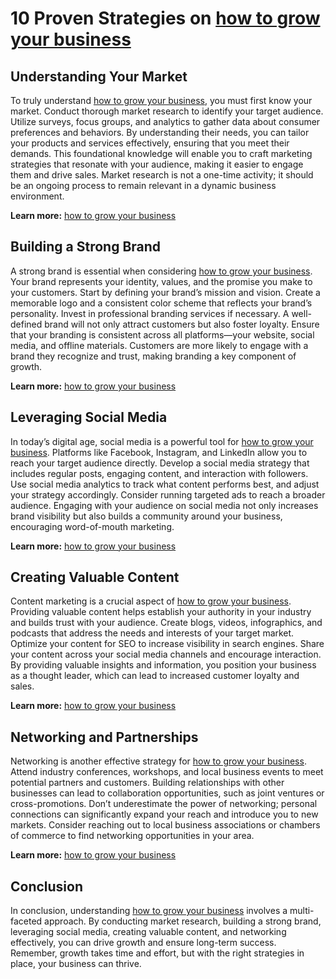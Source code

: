 # 10 Proven Strategies on <a href="gstechhub.com.ng" target="_blank" rel="noopener noreferrer">how to grow your business</a>

## Understanding Your Market

To truly understand <a href="gstechhub.com.ng" target="_blank" rel="noopener noreferrer">how to grow your business</a>, you must first know your market. Conduct thorough market research to identify your target audience. Utilize surveys, focus groups, and analytics to gather data about consumer preferences and behaviors. By understanding their needs, you can tailor your products and services effectively, ensuring that you meet their demands. This foundational knowledge will enable you to craft marketing strategies that resonate with your audience, making it easier to engage them and drive sales. Market research is not a one-time activity; it should be an ongoing process to remain relevant in a dynamic business environment.

**Learn more:** [how to grow your business](gstechhub.com.ng)

## Building a Strong Brand

A strong brand is essential when considering <a href="gstechhub.com.ng" target="_blank" rel="noopener noreferrer">how to grow your business</a>. Your brand represents your identity, values, and the promise you make to your customers. Start by defining your brand’s mission and vision. Create a memorable logo and a consistent color scheme that reflects your brand’s personality. Invest in professional branding services if necessary. A well-defined brand will not only attract customers but also foster loyalty. Ensure that your branding is consistent across all platforms—your website, social media, and offline materials. Customers are more likely to engage with a brand they recognize and trust, making branding a key component of growth.

**Learn more:** [how to grow your business](gstechhub.com.ng)

## Leveraging Social Media

In today’s digital age, social media is a powerful tool for <a href="gstechhub.com.ng" target="_blank" rel="noopener noreferrer">how to grow your business</a>. Platforms like Facebook, Instagram, and LinkedIn allow you to reach your target audience directly. Develop a social media strategy that includes regular posts, engaging content, and interaction with followers. Use social media analytics to track what content performs best, and adjust your strategy accordingly. Consider running targeted ads to reach a broader audience. Engaging with your audience on social media not only increases brand visibility but also builds a community around your business, encouraging word-of-mouth marketing.

**Learn more:** [how to grow your business](gstechhub.com.ng)

## Creating Valuable Content

Content marketing is a crucial aspect of <a href="gstechhub.com.ng" target="_blank" rel="noopener noreferrer">how to grow your business</a>. Providing valuable content helps establish your authority in your industry and builds trust with your audience. Create blogs, videos, infographics, and podcasts that address the needs and interests of your target market. Optimize your content for SEO to increase visibility in search engines. Share your content across your social media channels and encourage interaction. By providing valuable insights and information, you position your business as a thought leader, which can lead to increased customer loyalty and sales.

**Learn more:** [how to grow your business](gstechhub.com.ng)

## Networking and Partnerships

Networking is another effective strategy for <a href="gstechhub.com.ng" target="_blank" rel="noopener noreferrer">how to grow your business</a>. Attend industry conferences, workshops, and local business events to meet potential partners and customers. Building relationships with other businesses can lead to collaboration opportunities, such as joint ventures or cross-promotions. Don’t underestimate the power of networking; personal connections can significantly expand your reach and introduce you to new markets. Consider reaching out to local business associations or chambers of commerce to find networking opportunities in your area.

**Learn more:** [how to grow your business](gstechhub.com.ng)

## Conclusion

In conclusion, understanding <a href="gstechhub.com.ng" target="_blank" rel="noopener noreferrer">how to grow your business</a> involves a multi-faceted approach. By conducting market research, building a strong brand, leveraging social media, creating valuable content, and networking effectively, you can drive growth and ensure long-term success. Remember, growth takes time and effort, but with the right strategies in place, your business can thrive.
